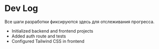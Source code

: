 # Dev Log

Все шаги разработки фиксируются здесь для отслеживания прогресса.
- Initialized backend and frontend projects
- Added auth route and tests
- Configured Tailwind CSS in frontend

